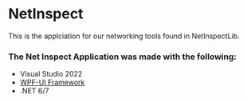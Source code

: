 # NetInspect
This is the applciation for our networking tools found in NetInspectLib.

### The Net Inspect Application was made with the following:
* Visual Studio 2022
* [WPF-UI Framework](https://wpfui.lepo.co/)
* .NET 6/7

